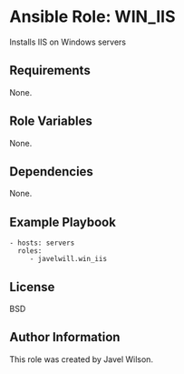 # Ansible Role: WIN_IIS

Installs IIS on Windows servers

## Requirements

None.

## Role Variables

None.

## Dependencies

None.

## Example Playbook

    - hosts: servers
      roles:
         - javelwill.win_iis

## License

BSD

## Author Information

This role was created by Javel Wilson.
